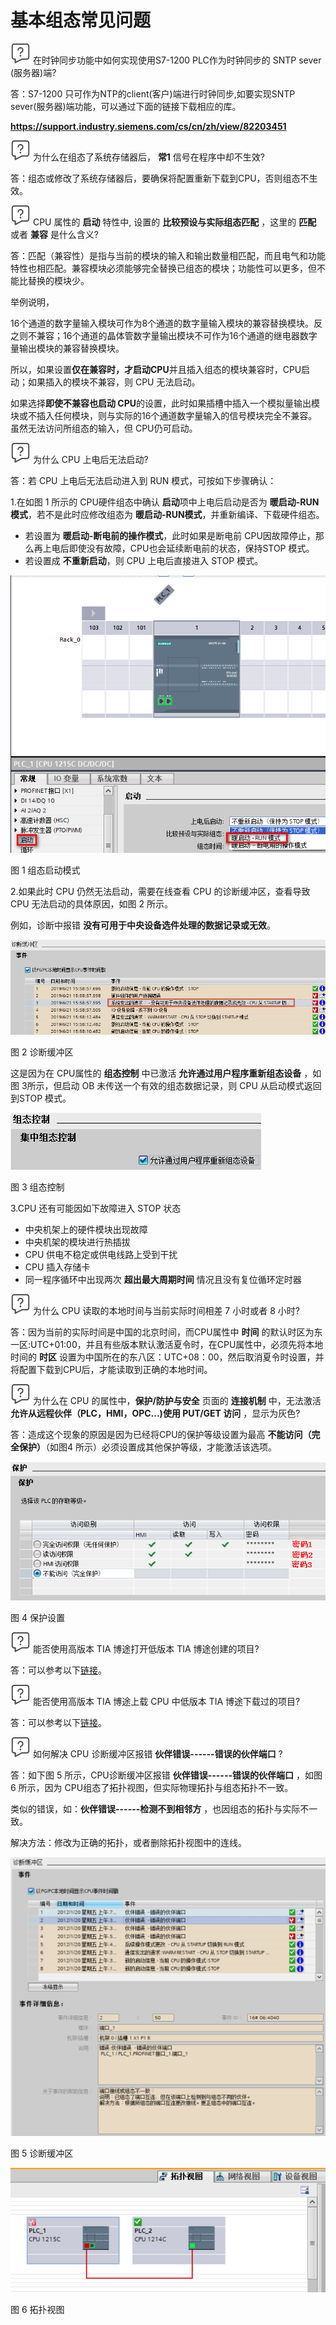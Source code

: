 # 基本组态常见问题

![](../../img/home/FAQ.png)  在时钟同步功能中如何实现使用S7-1200 PLC作为时钟同步的 SNTP sever (服务器)端? 

答：S7-1200 只可作为NTP的client(客户)端进行时钟同步,如要实现SNTP
sever(服务器)端功能，可以通过下面的链接下载相应的库。

**<https://support.industry.siemens.com/cs/cn/zh/view/82203451>**

![](../../img/home/FAQ.png) 为什么在组态了系统存储器后， **常1** 信号在程序中却不生效?

答：组态或修改了系统存储器后，要确保将配置重新下载到CPU，否则组态不生效。

![](../../img/home/FAQ.png) CPU 属性的 **启动** 特性中, 设置的 **比较预设与实际组态匹配** ，这里的  **匹配** 或者 **兼容** 是什么含义?

答：匹配（兼容性）是指与当前的模块的输入和输出数量相匹配，而且电气和功能特性也相匹配。兼容模块必须能够完全替换已组态的模块；功能性可以更多，但不能比替换的模块少。

举例说明，

16个通道的数字量输入模块可作为8个通道的数字量输入模块的兼容替换模块。反之则不兼容；16个通道的晶体管数字量输出模块不可作为16个通道的继电器数字量输出模块的兼容替换模块。

所以，如果设置**仅在兼容时，才启动CPU**并且插入组态的模块兼容时，CPU启动；如果插入的模块不兼容，则 CPU 无法启动。

如果选择**即使不兼容也启动 CPU**的设置，此时如果插槽中插入一个模拟量输出模块或不插入任何模块，则与实际的16个通道数字量输入的信号模块完全不兼容。虽然无法访问所组态的输入，但 CPU仍可启动。

![](../../img/home/FAQ.png) 为什么 CPU 上电后无法启动?

答：若 CPU 上电后无法启动进入到 RUN 模式，可按如下步骤确认：

1.在如图 1 所示的 CPU硬件组态中确认 **启动**项中上电后启动是否为 **暖启动-RUN模式**，若不是此时应修改组态为 **暖启动-RUN模式**，并重新编译、下载硬件组态。

- 若设置为 **暖启动-断电前的操作模式**，此时如果是断电前 CPU因故障停止，那么再上电后即使没有故障，CPU也会延续断电前的状态，保持STOP 模式。
- 若设置成 **不重新启动**，则 CPU 上电后直接进入 STOP 模式。

![](images/3-1.PNG)

图 1 组态启动模式

2.如果此时 CPU 仍然无法启动，需要在线查看 CPU 的诊断缓冲区，查看导致 CPU
无法启动的具体原因，如图 2 所示。

例如，诊断中报错 **没有可用于中央设备选件处理的数据记录或无效**。

![](images/3-2.png)

图 2 诊断缓冲区

这是因为在 CPU属性的 **组态控制** 中已激活 **允许通过用户程序重新组态设备** ，如图 3所示，但启动 OB 未传送一个有效的组态数据记录，则 CPU 从启动模式返回到STOP 模式。

![](images/3-3.png)

图 3 组态控制

3.CPU 还有可能因如下故障进入 STOP 状态

- 中央机架上的硬件模块出现故障
- 中央机架的模块进行热插拔
- CPU 供电不稳定或供电线路上受到干扰
- CPU 插入存储卡
- 同一程序循环中出现两次 **超出最大周期时间** 情况且没有复位循环定时器

![](../../img/home/FAQ.png) 为什么 CPU 读取的本地时间与当前实际时间相差 7 小时或者 8 小时?

答：因为当前的实际时间是中国的北京时间，而CPU属性中 **时间** 的默认时区为东一区:UTC+01:00，并且有些版本默认激活夏令时，在CPU属性中，必须先将本地时间的 **时区** 设置为中国所在的东八区：UTC+08：00，然后取消夏令时设置，并将配置下载到CPU后，才能读取到正确的本地时间。

![](../../img/home/FAQ.png) 为什么在 CPU 的属性中，**保护/防护与安全** 页面的 **连接机制** 中，无法激活 **允许从远程伙伴（PLC，HMI，OPC\...)使用 PUT/GET 访问** ，显示为灰色?

答：造成这个现象的原因是因为已经将CPU的保护等级设置为最高 **不能访问（完全保护）**（如图4 所示）必须设置成其他保护等级，才能激活该选项。

![](images/3-4.png)

图 4 保护设置

![](../../img/home/FAQ.png) 能否使用高版本 TIA 博途打开低版本 TIA 博途创建的项目?

答：可以参考以下[链接](10-update.md)。

![](../../img/home/FAQ.png) 能否使用高版本 TIA 博途上载 CPU 中低版本 TIA 博途下载过的项目?

答：可以参考以下[链接](09-upload_compatibility.md)。

![](../../img/home/FAQ.png) 如何解决 CPU 诊断缓冲区报错 **伙伴错误------错误的伙伴端口** ?

答：如下图 5 所示，CPU诊断缓冲区报错 **伙伴错误------错误的伙伴端口** ，如图 6 所示，因为 CPU组态了拓扑视图，但实际物理拓扑与组态拓扑不一致。

类似的错误，如：**伙伴错误------检测不到相邻方** ，也因组态的拓扑与实际不一致。

解决方法：修改为正确的拓扑，或者删除拓扑视图中的连线。

![](images/3-5.png)

图 5 诊断缓冲区

![](images/3-6.png)

图 6 拓扑视图
